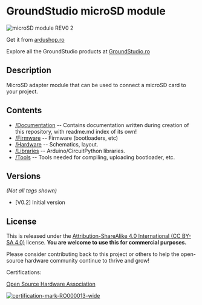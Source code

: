 GroundStudio microSD module 
====================================
![microSD module REV0 2](https://github.com/GroundStudio/GroundStudio_MicroSD_module/assets/77836107/d5626d30-d906-4744-b182-bd1cdd23237f)

Get it from [ardushop.ro](https://ardushop.ro/ro/home/2514-modul-microsd-groundstudio.html)

Explore all the GroundStudio products at [GroundStudio.ro](https://groundstudio.ro/)

Description
-------------------
MicroSD adapter module that can be used to connect a microSD card to your project.

Contents
-------------------

* [/Documentation](https://github.com/GroundStudio/GroundStudio_MicroSD_module/tree/main/Documentation) -- Contains documentation written during creation of this repository, with readme.md index of its own!
* [/Firmware](https://github.com/GroundStudio/GroundStudio_MicroSD_module/tree/main/Firmware) -- Firmware (bootloaders, etc)
* [/Hardware](https://github.com/GroundStudio/GroundStudio_MicroSD_module/tree/main/Hardware) -- Schematics, layout.
* [/Libraries](https://github.com/GroundStudio/GroundStudio_MicroSD_module/tree/main/Libraries) -- Arduino/CircuitPython libraries. 
* [/Tools](https://github.com/GroundStudio/GroundStudio_MicroSD_module/tree/main) -- Tools needed for compiling, uploading bootloader, etc.

Versions
-------------------
*(Not all tags shown)*
* [V0.2] Initial version

License
-------------------

This is released under the [Attribution-ShareAlike 4.0 International (CC BY-SA 4.0)](https://creativecommons.org/licenses/by-sa/4.0/) license. 
**You are welcome to use this for commercial purposes.**

Please consider contributing back to this project or others to help the open-source hardware community continue to thrive and grow! 

Certifications:

[Open Source Hardware Association](https://certification.oshwa.org/ro000013.html)   
   
[![certification-mark-RO000013-wide](https://github.com/GroundStudio/GroundStudio_MicroSD_module/assets/77836107/0111a948-396b-4ddf-aa3f-d1ec3dce62a7)
](https://certification.oshwa.org/ro000013.html)

